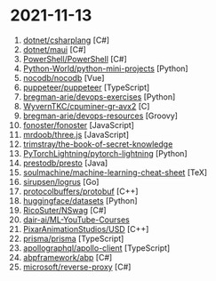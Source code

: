 # 2021-11-13

1. [dotnet/csharplang](https://github.com/dotnet/csharplang "The official repo for the design of the C# programming language") [C#]
2. [dotnet/maui](https://github.com/dotnet/maui ".NET MAUI is the .NET Multi-platform App UI, a framework for building native device applications spanning mobile, tablet, and desktop.") [C#]
3. [PowerShell/PowerShell](https://github.com/PowerShell/PowerShell "PowerShell for every system!") [C#]
4. [Python-World/python-mini-projects](https://github.com/Python-World/python-mini-projects "A collection of simple python mini projects to enhance your python skills") [Python]
5. [nocodb/nocodb](https://github.com/nocodb/nocodb "🔥 🔥 🔥 Open Source Airtable Alternative") [Vue]
6. [puppeteer/puppeteer](https://github.com/puppeteer/puppeteer "Headless Chrome Node.js API") [TypeScript]
7. [bregman-arie/devops-exercises](https://github.com/bregman-arie/devops-exercises "Linux, Jenkins, AWS, SRE, Prometheus, Docker, Python, Ansible, Git, Kubernetes, Terraform, OpenStack, SQL, NoSQL, Azure, GCP, DNS, Elastic, Network, Virtualization. DevOps Interview Questions") [Python]
8. [WyvernTKC/cpuminer-gr-avx2](https://github.com/WyvernTKC/cpuminer-gr-avx2 "Optimised Version of GR miner for RTM") [C]
9. [bregman-arie/devops-resources](https://github.com/bregman-arie/devops-resources "DevOps resources - Linux, Jenkins, AWS, SRE, Prometheus, Docker, Python, Ansible, Git, Kubernetes, Terraform, OpenStack, SQL, NoSQL, Azure, GCP") [Groovy]
10. [fonoster/fonoster](https://github.com/fonoster/fonoster "🚀 The open-source alternative to Twilio") [JavaScript]
11. [mrdoob/three.js](https://github.com/mrdoob/three.js "JavaScript 3D Library.") [JavaScript]
12. [trimstray/the-book-of-secret-knowledge](https://github.com/trimstray/the-book-of-secret-knowledge "A collection of inspiring lists, manuals, cheatsheets, blogs, hacks, one-liners, cli/web tools and more.") 
13. [PyTorchLightning/pytorch-lightning](https://github.com/PyTorchLightning/pytorch-lightning "The lightweight PyTorch wrapper for high-performance AI research. Scale your models, not the boilerplate.") [Python]
14. [prestodb/presto](https://github.com/prestodb/presto "The official home of the Presto distributed SQL query engine for big data") [Java]
15. [soulmachine/machine-learning-cheat-sheet](https://github.com/soulmachine/machine-learning-cheat-sheet "Classical equations and diagrams in machine learning") [TeX]
16. [sirupsen/logrus](https://github.com/sirupsen/logrus "Structured, pluggable logging for Go.") [Go]
17. [protocolbuffers/protobuf](https://github.com/protocolbuffers/protobuf "Protocol Buffers - Google's data interchange format") [C++]
18. [huggingface/datasets](https://github.com/huggingface/datasets "🤗 The largest hub of ready-to-use datasets for ML models with fast, easy-to-use and efficient data manipulation tools") [Python]
19. [RicoSuter/NSwag](https://github.com/RicoSuter/NSwag "The Swagger/OpenAPI toolchain for .NET, ASP.NET Core and TypeScript.") [C#]
20. [dair-ai/ML-YouTube-Courses](https://github.com/dair-ai/ML-YouTube-Courses "A repository to index and organize the latest machine learning courses found on YouTube.") 
21. [PixarAnimationStudios/USD](https://github.com/PixarAnimationStudios/USD "Universal Scene Description") [C++]
22. [prisma/prisma](https://github.com/prisma/prisma "Next-generation ORM for Node.js & TypeScript | PostgreSQL, MySQL, MariaDB, SQL Server, SQLite & MongoDB (Preview)") [TypeScript]
23. [apollographql/apollo-client](https://github.com/apollographql/apollo-client "🚀  A fully-featured, production ready caching GraphQL client for every UI framework and GraphQL server.") [TypeScript]
24. [abpframework/abp](https://github.com/abpframework/abp "Open Source Web Application Framework for ASP.NET Core") [C#]
25. [microsoft/reverse-proxy](https://github.com/microsoft/reverse-proxy "A toolkit for developing high-performance HTTP reverse proxy applications.") [C#]
